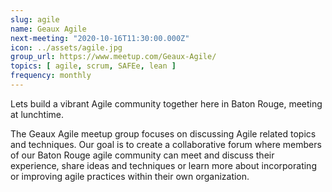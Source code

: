 ```yaml
---
slug: agile
name: Geaux Agile
next-meeting: "2020-10-16T11:30:00.000Z"
icon: ../assets/agile.jpg
group_url: https://www.meetup.com/Geaux-Agile/
topics: [ agile, scrum, SAFEe, lean ]
frequency: monthly
---
```


Lets build a vibrant Agile community together here in Baton Rouge, meeting at lunchtime.

The Geaux Agile meetup group focuses on discussing Agile related topics and techniques. Our goal is to create a collaborative forum where members of our Baton Rouge agile community can meet and discuss their experience, share ideas and techniques or learn more about incorporating or improving agile practices within their own organization.